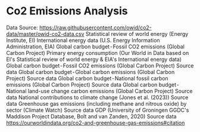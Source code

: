 # Co2 Emissions Analysis
Data Source:
https://raw.githubusercontent.com/owid/co2-data/master/owid-co2-data.csv
Statistical review of world energy (Energy Institute, EI)
International energy data (U.S. Energy Information Administration, EIA)
Global carbon budget - Fossil CO2 emissions (Global Carbon Project)
Primary energy consumption (Our World in Data based on EI's Statistical review of world energy & EIA's International energy data)
Global carbon budget - Fossil CO2 emissions (Global Carbon Project) Source data
Global carbon budget - Global carbon emissions (Global Carbon Project) Source data
Global carbon budget - National fossil carbon emissions (Global Carbon Project) Source data
Global carbon budget - National land-use change carbon emissions (Global Carbon Project) Source data
National contributions to climate change (Jones et al. (2023)) Source data
Greenhouse gas emissions (including methane and nitrous oxide) by sector (Climate Watch) Source data
GDP (University of Groningen GGDC's Maddison Project Database, Bolt and van Zanden, 2020) Source data
https://ourworldindata.org/co2-and-greenhouse-gas-emissions#citation
